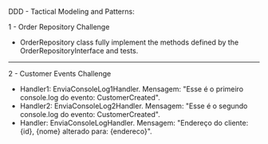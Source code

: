DDD - Tactical Modeling and Patterns: 

1 - Order Repository Challenge
 * OrderRepository class fully implement the methods defined by the OrderRepositoryInterface and tests.

 -------------------

2 - Customer Events Challenge
 * Handler1: EnviaConsoleLog1Handler. Mensagem: "Esse é o primeiro console.log do evento: CustomerCreated".
 * Handler2: EnviaConsoleLog2Handler. Mensagem: "Esse é o segundo console.log do evento: CustomerCreated".
 * Handler: EnviaConsoleLogHandler. Mensagem: "Endereço do cliente: {id}, {nome} alterado para: {endereco}".
